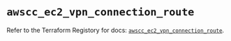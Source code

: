 # `awscc_ec2_vpn_connection_route`

Refer to the Terraform Registory for docs: [`awscc_ec2_vpn_connection_route`](https://registry.terraform.io/providers/hashicorp/awscc/0.70.0/docs/resources/ec2_vpn_connection_route).
